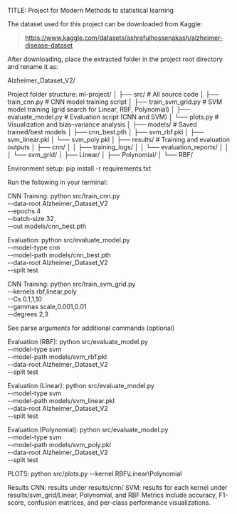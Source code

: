 TITLE: Project for Modern Methods to statistical learning 


The dataset used for this project can be downloaded from Kaggle:

> https://www.kaggle.com/datasets/ashrafulhossenakash/alzheimer-disease-dataset

After downloading, place the extracted folder in the project root directory and rename it as:

Alzheimer_Dataset_V2/

Project folder structure:
ml-project/
│
├── src/ # All source code
│ ├── train_cnn.py # CNN model training script
│ ├── train_svm_grid.py # SVM model training (grid search for Linear, RBF, Polynomial)
│ ├── evaluate_model.py # Evaluation script (CNN and SVM)
│ └── plots.py # Visualization and bias–variance analysis
│
├── models/ # Saved trained/best models
│ ├── cnn_best.pth
│ ├── svm_rbf.pkl
│ ├── svm_linear.pkl
│ └── svm_poly.pkl
│
├── results/ # Training and evaluation outputs
│ ├── cnn/
│ │ ├── training_logs/
│ │ └── evaluation_reports/
│ │
│ └── svm_grid/
│ ├── Linear/
│ ├── Polynomial/
│ └── RBF/

Environment setup:
pip install -r requirements.txt


Run the following in your terminal:

CNN Training:
python src/train_cnn.py \
  --data-root Alzheimer_Dataset_V2 \
  --epochs 4 \
  --batch-size 32 \
  --out models/cnn_best.pth

Evaluation:
python src/evaluate_model.py \
  --model-type cnn \
  --model-path models/cnn_best.pth \
  --data-root Alzheimer_Dataset_V2 \
  --split test


CNN Training:
python src/train_svm_grid.py \
  --kernels rbf,linear,poly \
  --Cs 0.1,1,10 \
  --gammas scale,0.001,0.01 \
  --degrees 2,3 

See parse arguments for additional commands (optional)

Evaluation (RBF):
python src/evaluate_model.py \
  --model-type svm \
  --model-path models/svm_rbf.pkl \
  --data-root Alzheimer_Dataset_V2 \
  --split test

Evaluation (Linear):
python src/evaluate_model.py \
  --model-type svm \
  --model-path models/svm_linear.pkl \
  --data-root Alzheimer_Dataset_V2 \
  --split test

Evaluation (Polynomial):
python src/evaluate_model.py \
  --model-type svm \
  --model-path models/svm_poly.pkl \
  --data-root Alzheimer_Dataset_V2 \
  --split test


PLOTS: 
python src/plots.py --kernel RBF\Linear\Polynomial

Results
CNN: results under results/cnn/
SVM: results for each kernel under results/svm_grid/Linear, Polynomial, and RBF
Metrics include accuracy, F1-score, confusion matrices, and per-class performance visualizations.
